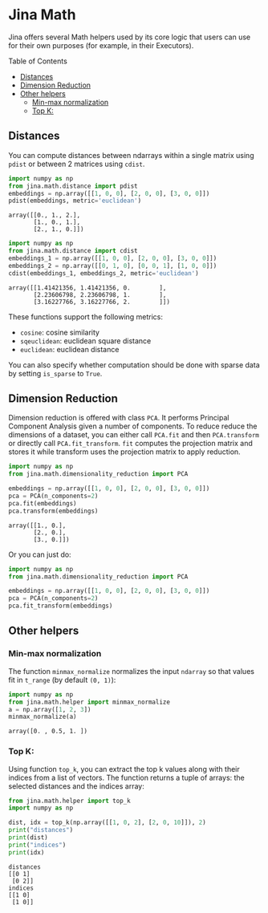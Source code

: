 # Jina Math

Jina offers several Math helpers used by its core logic that users can use for their own purposes (for example, in their Executors).


<!-- START doctoc generated TOC please keep comment here to allow auto update -->
<!-- DON'T EDIT THIS SECTION, INSTEAD RE-RUN doctoc TO UPDATE -->
Table of Contents

- [Distances](#distances)
- [Dimension Reduction](#dimension-reduction)
- [Other helpers](#other-helpers)
  - [Min-max normalization](#min-max-normalization)
  - [Top K:](#top-k)

<!-- END doctoc generated TOC please keep comment here to allow auto update -->

## Distances
You can compute distances between ndarrays within a single matrix using `pdist` or between 2 matrices using `cdist`.

```python
import numpy as np
from jina.math.distance import pdist
embeddings = np.array([[1, 0, 0], [2, 0, 0], [3, 0, 0]])
pdist(embeddings, metric='euclidean')
```

```text
array([[0., 1., 2.],
       [1., 0., 1.],
       [2., 1., 0.]])
```

```python
import numpy as np
from jina.math.distance import cdist
embeddings_1 = np.array([[1, 0, 0], [2, 0, 0], [3, 0, 0]])
embeddings_2 = np.array([[0, 1, 0], [0, 0, 1], [1, 0, 0]])
cdist(embeddings_1, embeddings_2, metric='euclidean')
```

```text
array([[1.41421356, 1.41421356, 0.        ],
       [2.23606798, 2.23606798, 1.        ],
       [3.16227766, 3.16227766, 2.        ]])
```

These functions support the following metrics:
* `cosine`: cosine similarity
* `sqeuclidean`: euclidean square distance
* `euclidean`: euclidean distance

You can also specify whether computation should be done with sparse data by setting `is_sparse` to `True`.

## Dimension Reduction

Dimension reduction is offered with class `PCA`. It performs Principal Component Analysis given a number of components.
To reduce reduce the dimensions of a dataset, you can either call `PCA.fit` and then `PCA.transform` or directly call `PCA.fit_transform`.
`fit` computes the projection matrix and stores it while transform uses the projection matrix to apply reduction.

```python
import numpy as np
from jina.math.dimensionality_reduction import PCA

embeddings = np.array([[1, 0, 0], [2, 0, 0], [3, 0, 0]])
pca = PCA(n_components=2)
pca.fit(embeddings)
pca.transform(embeddings)
```

```text
array([[1., 0.],
       [2., 0.],
       [3., 0.]])
```

Or you can just do:

```python
import numpy as np
from jina.math.dimensionality_reduction import PCA

embeddings = np.array([[1, 0, 0], [2, 0, 0], [3, 0, 0]])
pca = PCA(n_components=2)
pca.fit_transform(embeddings)
```

## Other helpers

### Min-max normalization
The function `minmax_normalize` normalizes the input `ndarray` so that values fit in `t_range` (by default `(0, 1)`):

```python
import numpy as np
from jina.math.helper import minmax_normalize
a = np.array([1, 2, 3])
minmax_normalize(a)
```

```text
array([0. , 0.5, 1. ])
```

### Top K:
Using function `top_k`, you can extract the top k values along with their indices from a list of vectors.
The function returns a tuple of arrays: the selected distances and the indices array:

```python
from jina.math.helper import top_k
import numpy as np

dist, idx = top_k(np.array([[1, 0, 2], [2, 0, 10]]), 2)
print("distances")
print(dist)
print("indices")
print(idx)
```

```text
distances
[[0 1]
 [0 2]]
indices
[[1 0]
 [1 0]]
```
